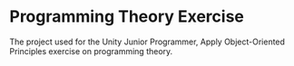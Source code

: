 # Programming Theory Exercise
The project used for the Unity Junior Programmer, Apply Object-Oriented Principles exercise on programming theory.
